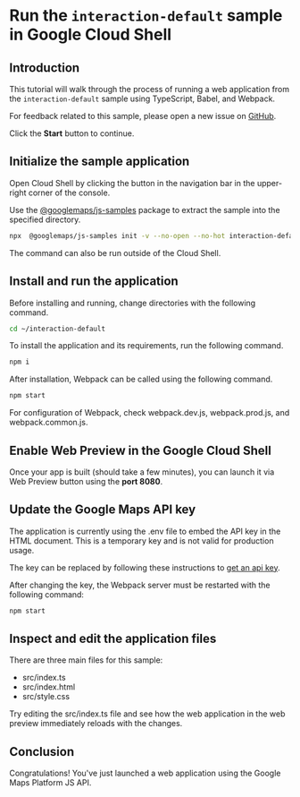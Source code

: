 # Run the `interaction-default` sample in Google Cloud Shell

<walkthrough-tutorial-duration duration="10"/>

## Introduction

This tutorial will walk through the process of running a web application from
the `interaction-default` sample using TypeScript, Babel, and Webpack.

For feedback related to this sample, please open a new issue on
[GitHub](https://github.com/googlemaps/js-samples/issues).

Click the **Start** button to continue.

## Initialize the sample application

Open Cloud Shell by clicking the
<walkthrough-cloud-shell-icon></walkthrough-cloud-shell-icon> button in the
navigation bar in the upper-right corner of the console.

Use the [@googlemaps/js-samples](https://www.npmjs.com/package/@googlemaps/js-samples) package to
extract the sample into the specified directory.

```bash
npx  @googlemaps/js-samples init -v --no-open --no-hot interaction-default ~/interaction-default
```

The command can also be run outside of the Cloud Shell.

## Install and run the application

Before installing and running, change directories with the following command.

```bash
cd ~/interaction-default
```

To install the application and its requirements, run the following command.

```bash
npm i
```

After installation, Webpack can be called using the following command.

```bash
npm start
```

For configuration of Webpack, check
<walkthrough-editor-open-file filePath="interaction-default/webpack.dev.js">webpack.dev.js</walkthrough-editor-open-file>,
<walkthrough-editor-open-file filePath="interaction-default/webpack.prod.js">webpack.prod.js</walkthrough-editor-open-file>,
and
<walkthrough-editor-open-file filePath="interaction-default/webpack.common.js">webpack.common.js</walkthrough-editor-open-file>.

## Enable Web Preview in the Google Cloud Shell

Once your app is built (should take a few minutes), you can launch it via
<walkthrough-spotlight-pointer target="cloudshell" spotlightId="devshell-web-preview-button">Web
Preview button</walkthrough-spotlight-pointer> using the **port 8080**.

## Update the Google Maps API key

The application is currently using the
<walkthrough-editor-open-file filePath="interaction-default/.env">.env</walkthrough-editor-open-file>
file to embed the API key in the HTML document. This is a temporary key and is
not valid for production usage.

The key can be replaced by following these instructions to
[get an api key](https://developers.google.com/maps/documentation/javascript/get-api-key).

After changing the key, the Webpack server must be restarted with the following
command:

```bash
npm start
```

## Inspect and edit the application files

There are three main files for this sample:

*   <walkthrough-editor-open-file filePath="interaction-default/src/index.ts">src/index.ts</walkthrough-editor-open-file>
*   <walkthrough-editor-open-file filePath="interaction-default/src/index.html">src/index.html</walkthrough-editor-open-file>
*   <walkthrough-editor-open-file filePath="interaction-default/src/style.css">src/style.css</walkthrough-editor-open-file>

Try editing the <walkthrough-editor-open-file filePath="interaction-default/src/index.ts">src/index.ts</walkthrough-editor-open-file> file and see how the web application in the web preview immediately reloads with the changes.

## Conclusion

<walkthrough-conclusion-trophy></walkthrough-conclusion-trophy>

Congratulations! You've just launched a web application using the Google Maps
Platform JS API.
